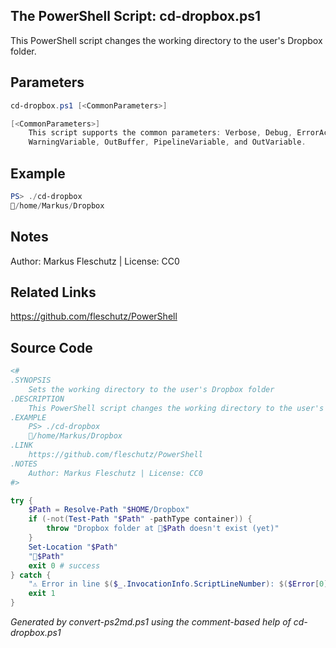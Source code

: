 ## The PowerShell Script: cd-dropbox.ps1

This PowerShell script changes the working directory to the user's Dropbox folder.

## Parameters
```powershell
cd-dropbox.ps1 [<CommonParameters>]

[<CommonParameters>]
    This script supports the common parameters: Verbose, Debug, ErrorAction, ErrorVariable, WarningAction, 
    WarningVariable, OutBuffer, PipelineVariable, and OutVariable.
```

## Example
```powershell
PS> ./cd-dropbox
📂/home/Markus/Dropbox

```

## Notes
Author: Markus Fleschutz | License: CC0

## Related Links
https://github.com/fleschutz/PowerShell

## Source Code
```powershell
<#
.SYNOPSIS
	Sets the working directory to the user's Dropbox folder
.DESCRIPTION
	This PowerShell script changes the working directory to the user's Dropbox folder.
.EXAMPLE
	PS> ./cd-dropbox
	📂/home/Markus/Dropbox
.LINK
	https://github.com/fleschutz/PowerShell
.NOTES
	Author: Markus Fleschutz | License: CC0
#>

try {
	$Path = Resolve-Path "$HOME/Dropbox"
	if (-not(Test-Path "$Path" -pathType container)) {
		throw "Dropbox folder at 📂$Path doesn't exist (yet)"
	}
	Set-Location "$Path"
	"📂$Path"
	exit 0 # success
} catch {
	"⚠️ Error in line $($_.InvocationInfo.ScriptLineNumber): $($Error[0])"
	exit 1
}
```

*Generated by convert-ps2md.ps1 using the comment-based help of cd-dropbox.ps1*
